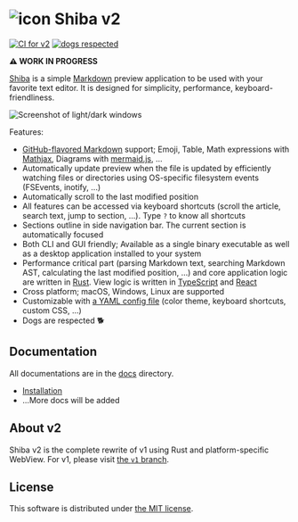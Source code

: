 ![icon](assets/icon.iconset/icon_64x64.png) Shiba v2
====================================================
[![CI for v2][ci-badge]][ci]
[![dogs respected][shiba-badge]][shiba]

**:warning: WORK IN PROGRESS**

[Shiba][shiba] is a simple [Markdown][gh-markdown] preview application to be used with your favorite text editor.
It is designed for simplicity, performance, keyboard-friendliness.

![Screenshot of light/dark windows](https://raw.githubusercontent.com/rhysd/ss/master/Shiba/main.jpg)

Features:

- [GitHub-flavored Markdown][gfm] support; Emoji, Table, Math expressions with [Mathjax][mathjax], Diagrams with [mermaid.js][mermaid], ...
- Automatically update preview when the file is updated by efficiently watching files or directories using OS-specific filesystem
  events (FSEvents, inotify, ...)
- Automatically scroll to the last modified position
- All features can be accessed via keyboard shortcuts (scroll the article, search text, jump to section, ...). Type `?` to know
  all shortcuts
- Sections outline in side navigation bar. The current section is automatically focused
- Both CLI and GUI friendly; Available as a single binary executable as well as a desktop application installed to your system
- Performance critical part (parsing Markdown text, searching Markdown AST, calculating the last modified position, ...) and
  core application logic are written in [Rust][rust]. View logic is written in [TypeScript][ts] and [React][react]
- Cross platform; macOS, Windows, Linux are supported
- Customizable with [a YAML config file](./src/assets/default_config.yml) (color theme, keyboard shortcuts, custom CSS, ...)
- Dogs are respected :dog2:

## Documentation

All documentations are in the [docs](./docs) directory.

- [Installation](./docs/installation.md)
- ...More docs will be added

## About v2

Shiba v2 is the complete rewrite of v1 using Rust and platform-specific WebView. For v1, please visit [the `v1` branch][v1].

## License

This software is distributed under [the MIT license](./LICENSE).

[ci]: https://github.com/rhysd/Shiba/actions/workflows/watchdogs.yml
[ci-badge]: https://github.com/rhysd/Shiba/actions/workflows/watchdogs.yml/badge.svg
[shiba-badge]: https://img.shields.io/badge/dogs-respected-brightgreen.svg?longCache=true&style=flat
[shiba]: https://github.com/rhysd/Shiba
[gh-markdown]: https://docs.github.com/en/get-started/writing-on-github/getting-started-with-writing-and-formatting-on-github/basic-writing-and-formatting-syntax
[gfm]: https://github.github.com/gfm/
[mathjax]: https://www.mathjax.org/
[mermaid]: https://mermaid.js.org/
[rust]: https://www.rust-lang.org/ja
[ts]: https://www.typescriptlang.org/
[react]: https://react.dev/
[v1]: https://github.com/rhysd/Shiba/tree/v1
